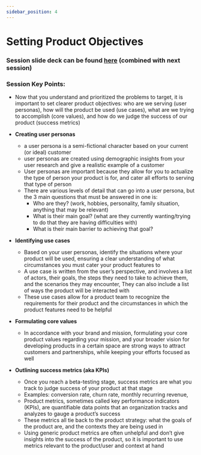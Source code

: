```yaml
---
sidebar_position: 4
---
```

# Setting Product Objectives
### Session slide deck can be found [here](https://drive.google.com/file/d/195HzAGZzUaEDCJWV-79bGB8GjFlI37OY/view?usp=sharing) (combined with next session)

### Session Key Points:

- Now that you understand and prioritized the problems to target, it is important to set clearer product objectives: who are we serving (user personas), how will the product be used (use cases), what are we trying to accomplish (core values), and how do we judge the success of our product (success metrics) 
- **Creating user personas**
  - a user persona is a semi-fictional character based on your current (or ideal) customer
  - user personas are created using demographic insights from your user research and give a realistic example of a customer
  - User personas are important because they allow for you to actualize the type of person your product is for, and cater all efforts to serving that type of person
  - There are various levels of detail that can go into a user persona, but the 3 main questions that must be answered in one is:
    - Who are they? (work, hobbies, personality, family situation, anything that may be relevant)
    - What is their main goal? (what are they currently wanting/trying to do that they are having difficulties with)
    - What is their main barrier to achieving that goal?
  
- **Identifying use cases**
  - Based on your user personas, identify the situations where your product will be used, ensuring a clear understanding of what circumstances you must cater your product features to
  - A use case is written from the user’s perspective, and involves a list of actors, their goals, the steps they need to take to achieve them, and the scenarios they may encounter, They can also include a list of ways the product will be interacted with
  - These use cases allow for a product team to recognize the requirements for their product and the circumstances in which the product features need to be helpful
  
- **Formulating core values**
  - In accordance with your brand and mission, formulating your core product values regarding your mission, and your broader vision for developing products in a certain space are strong ways to attract customers and partnerships, while keeping your efforts focused as well
    
- **Outlining success metrics (aka KPIs)**
  - Once you reach a beta-testing stage, success metrics are what you track to judge success of your product at that stage
  - Examples: conversion rate, churn rate, monthly recurring revenue,
  - Product metrics, sometimes called key performance indicators (KPIs), are quantifiable data points that an organization tracks and analyzes to gauge a product’s success
  - These metrics all tie back to the product strategy: what the goals of the product are, and the contexts they are being used in
  - Using generic product metrics are often unhelpful and don’t give insights into the success of the product, so it is important to use metrics relevant to the product/user and context at hand 
